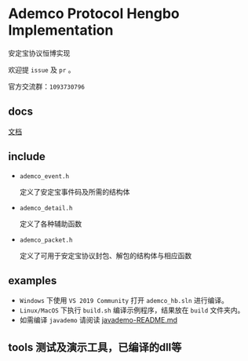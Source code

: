 # Ademco Protocol Hengbo Implementation

安定宝协议恒博实现

欢迎提 `issue` 及 `pr` 。

官方交流群：`1093730796`

## docs

[文档](docs/README.md)

## include

* `ademco_event.h` 

    定义了安定宝事件码及所需的结构体

* `ademco_detail.h` 

    定义了各种辅助函数

* `ademco_packet.h` 

    定义了可用于安定宝协议封包、解包的结构体与相应函数

## examples

* `Windows` 下使用 `VS 2019 Community` 打开 `ademco_hb.sln` 进行编译。
* `Linux/MacOS` 下执行 `build.sh` 编译示例程序，结果放在 `build` 文件夹内。
* 如需编译 `javademo` 请阅读 [javademo-README.md](examples/javademo-README.md)

## tools 测试及演示工具，已编译的dll等

